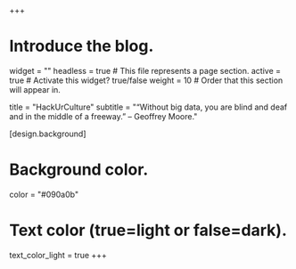 +++
# Introduce the blog.
widget = ""
headless = true  # This file represents a page section.
active = true  # Activate this widget? true/false
weight = 10  # Order that this section will appear in.

title = "HackUrCulture"
subtitle = "“Without big data, you are blind and deaf and in the middle of a freeway.” – Geoffrey Moore."

[design.background]
  # Background color.
  color = "#090a0b"

  # Text color (true=light or false=dark).
  text_color_light = true
+++
